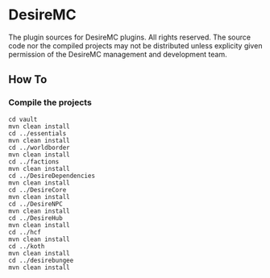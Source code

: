 DesireMC
========

The plugin sources for DesireMC plugins. All rights reserved. The source code nor the compiled projects may not be distributed unless explicity given permission of the DesireMC management and development team.

How To
--------------

### Compile the projects ###
```
cd vault
mvn clean install
cd ../essentials
mvn clean install
cd ../worldborder
mvn clean install
cd ../factions
mvn clean install
cd ../DesireDependencies
mvn clean install
cd ../DesireCore
mvn clean install
cd ../DesireNPC
mvn clean install
cd ../DesireHub
mvn clean install
cd ../hcf
mvn clean install
cd ../koth
mvn clean install
cd ../desirebungee
mvn clean install

```